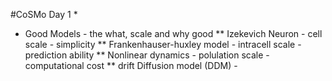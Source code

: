 #CoSMo Day 1
*

* Good Models - the what, scale and why good
** Izekevich Neuron - cell scale - simplicity
** Frankenhauser-huxley model - intracell scale - prediction ability
** Nonlinear dynamics - polulation scale - computational cost
** drift Diffusion model (DDM) -
